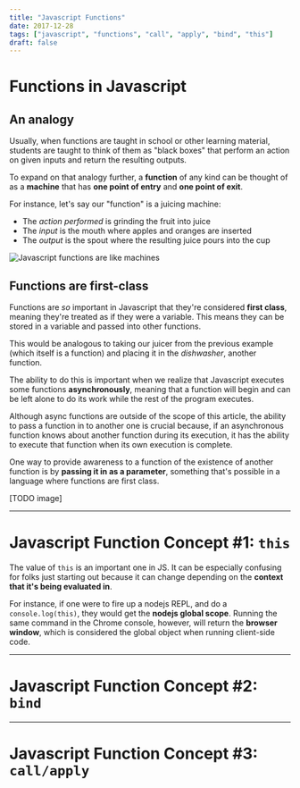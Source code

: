 ```yaml
---
title: "Javascript Functions"
date: 2017-12-28
tags: ["javascript", "functions", "call", "apply", "bind", "this"]
draft: false
---
```


# Functions in Javascript
## An analogy
Usually, when functions are taught in school or other learning material, students
are taught to think of them as "black boxes" that perform an action on given
inputs and return the resulting outputs.

To expand on that analogy further, a __function__ of any kind can be thought of
as a __machine__ that has __one point of entry__ and __one point of exit__.

For instance, let's say our "function" is a juicing machine:

* The *action performed* is grinding the fruit into juice
* The *input* is the mouth where apples and oranges are inserted
* The *output* is the spout where the resulting juice pours into the cup

![Javascript functions are like machines](/img/javascript-functions/juicer.jpg)

## Functions are first-class
Functions are *so* important in Javascript that they're considered __first class__,
meaning they're treated as if they were a variable. This means they
can be stored in a variable and passed into other functions.

This would be analogous to taking our juicer from the previous example (which itself
is a function) and placing it in the *dishwasher*, another function.

The ability to do this is important when we realize that Javascript executes
some functions __asynchronously__, meaning that a function will begin and can be
left alone to do its work while the rest of the program executes.

Although async functions are outside of the scope of this article, the ability to pass
a function in to another one is crucial because, if an asynchronous function knows
about another function during its execution, it has the ability to execute
that function when its own execution is complete.

One way to provide awareness to a function of the existence of another function
is by __passing it in as a parameter__, something that's possible in a language
where functions are first class.

[TODO image]

---

# Javascript Function Concept #1: `this`
The value of `this` is an important one in JS. It can be especially confusing
for folks just starting out because it can change depending on the __context
that it's being evaluated in__.

For instance, if one were to fire up a nodejs REPL, and do a `console.log(this)`,
they would get the __nodejs global scope__. Running the same command in the Chrome
console, however, will return the __browser window__, which is considered the
global object when running client-side code.


---

# Javascript Function Concept #2: `bind`

---

# Javascript Function Concept #3: `call/apply`
